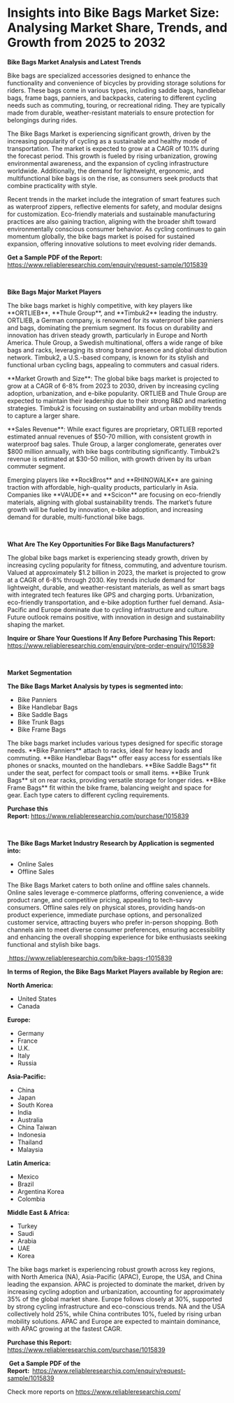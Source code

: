 <p><h1>Insights into Bike Bags Market Size: Analysing Market Share, Trends, and Growth from 2025 to 2032</h1></p><p><strong>Bike Bags Market Analysis and Latest Trends</strong></p>
<p><p>Bike bags are specialized accessories designed to enhance the functionality and convenience of bicycles by providing storage solutions for riders. These bags come in various types, including saddle bags, handlebar bags, frame bags, panniers, and backpacks, catering to different cycling needs such as commuting, touring, or recreational riding. They are typically made from durable, weather-resistant materials to ensure protection for belongings during rides.</p><p>The Bike Bags Market is experiencing significant growth, driven by the increasing popularity of cycling as a sustainable and healthy mode of transportation. The market is expected to grow at a CAGR of 10.1% during the forecast period. This growth is fueled by rising urbanization, growing environmental awareness, and the expansion of cycling infrastructure worldwide. Additionally, the demand for lightweight, ergonomic, and multifunctional bike bags is on the rise, as consumers seek products that combine practicality with style.</p><p>Recent trends in the market include the integration of smart features such as waterproof zippers, reflective elements for safety, and modular designs for customization. Eco-friendly materials and sustainable manufacturing practices are also gaining traction, aligning with the broader shift toward environmentally conscious consumer behavior. As cycling continues to gain momentum globally, the bike bags market is poised for sustained expansion, offering innovative solutions to meet evolving rider demands.</p></p>
<p><strong>Get a Sample PDF of the Report:&nbsp;</strong> <a href="https://www.reliableresearchiq.com/enquiry/request-sample/1015839?utm_campaign=1170&utm_medium=2&utm_source=Github&utm_content=ia&utm_term=22012025&utm_id=bike-bags">https://www.reliableresearchiq.com/enquiry/request-sample/1015839</a></p>
<p>&nbsp;</p>
<p><strong>Bike Bags Major Market Players</strong></p>
<p><p>The bike bags market is highly competitive, with key players like **ORTLIEB**, **Thule Group**, and **Timbuk2** leading the industry. ORTLIEB, a German company, is renowned for its waterproof bike panniers and bags, dominating the premium segment. Its focus on durability and innovation has driven steady growth, particularly in Europe and North America. Thule Group, a Swedish multinational, offers a wide range of bike bags and racks, leveraging its strong brand presence and global distribution network. Timbuk2, a U.S.-based company, is known for its stylish and functional urban cycling bags, appealing to commuters and casual riders.</p><p>**Market Growth and Size**: The global bike bags market is projected to grow at a CAGR of 6-8% from 2023 to 2030, driven by increasing cycling adoption, urbanization, and e-bike popularity. ORTLIEB and Thule Group are expected to maintain their leadership due to their strong R&D and marketing strategies. Timbuk2 is focusing on sustainability and urban mobility trends to capture a larger share.</p><p>**Sales Revenue**: While exact figures are proprietary, ORTLIEB reported estimated annual revenues of $50-70 million, with consistent growth in waterproof bag sales. Thule Group, a larger conglomerate, generates over $800 million annually, with bike bags contributing significantly. Timbuk2’s revenue is estimated at $30-50 million, with growth driven by its urban commuter segment.</p><p>Emerging players like **RockBros** and **RHINOWALK** are gaining traction with affordable, high-quality products, particularly in Asia. Companies like **VAUDE** and **Scicon** are focusing on eco-friendly materials, aligning with global sustainability trends. The market’s future growth will be fueled by innovation, e-bike adoption, and increasing demand for durable, multi-functional bike bags.</p></p>
<p>&nbsp;</p>
<p><strong>What Are The Key Opportunities For Bike Bags Manufacturers?</strong></p>
<p><p>The global bike bags market is experiencing steady growth, driven by increasing cycling popularity for fitness, commuting, and adventure tourism. Valued at approximately $1.2 billion in 2023, the market is projected to grow at a CAGR of 6-8% through 2030. Key trends include demand for lightweight, durable, and weather-resistant materials, as well as smart bags with integrated tech features like GPS and charging ports. Urbanization, eco-friendly transportation, and e-bike adoption further fuel demand. Asia-Pacific and Europe dominate due to cycling infrastructure and culture. Future outlook remains positive, with innovation in design and sustainability shaping the market.</p></p>
<p><strong>Inquire or Share Your Questions If Any Before Purchasing This Report:</strong> <a href="https://www.reliableresearchiq.com/enquiry/pre-order-enquiry/1015839?utm_campaign=1170&utm_medium=2&utm_source=Github&utm_content=ia&utm_term=22012025&utm_id=bike-bags">https://www.reliableresearchiq.com/enquiry/pre-order-enquiry/1015839</a></p>
<p>&nbsp;</p>
<p><strong>Market Segmentation</strong></p>
<p><strong>The Bike Bags Market Analysis by types is segmented into:</strong></p>
<p><ul><li>Bike Panniers</li><li>Bike Handlebar Bags</li><li>Bike Saddle Bags</li><li>Bike Trunk Bags</li><li>Bike Frame Bags</li></ul></p>
<p><p>The bike bags market includes various types designed for specific storage needs. **Bike Panniers** attach to racks, ideal for heavy loads and commuting. **Bike Handlebar Bags** offer easy access for essentials like phones or snacks, mounted on the handlebars. **Bike Saddle Bags** fit under the seat, perfect for compact tools or small items. **Bike Trunk Bags** sit on rear racks, providing versatile storage for longer rides. **Bike Frame Bags** fit within the bike frame, balancing weight and space for gear. Each type caters to different cycling requirements.</p></p>
<p><strong>Purchase this Report:&nbsp;</strong><a href="https://www.reliableresearchiq.com/purchase/1015839?utm_campaign=1170&utm_medium=2&utm_source=Github&utm_content=ia&utm_term=22012025&utm_id=bike-bags">https://www.reliableresearchiq.com/purchase/1015839</a></p>
<p>&nbsp;</p>
<p><strong>The Bike Bags Market Industry Research by Application is segmented into:</strong></p>
<p><ul><li>Online Sales</li><li>Offline Sales</li></ul></p>
<p><p>The Bike Bags Market caters to both online and offline sales channels. Online sales leverage e-commerce platforms, offering convenience, a wide product range, and competitive pricing, appealing to tech-savvy consumers. Offline sales rely on physical stores, providing hands-on product experience, immediate purchase options, and personalized customer service, attracting buyers who prefer in-person shopping. Both channels aim to meet diverse consumer preferences, ensuring accessibility and enhancing the overall shopping experience for bike enthusiasts seeking functional and stylish bike bags.</p></p>
<p><a href="https://www.reliableresearchiq.com/bike-bags-r1015839?utm_campaign=1170&utm_medium=2&utm_source=Github&utm_content=ia&utm_term=22012025&utm_id=bike-bags">&nbsp;https://www.reliableresearchiq.com/bike-bags-r1015839</a></p>
<p><strong>In terms of Region, the Bike Bags Market Players available by Region are:</strong></p>
<p>
    <p> <strong> North America: </strong>
        <ul>
            <li>United States</li>
            <li>Canada</li>
        </ul>
        </p> 
    <p> <strong> Europe: </strong>
        <ul>
            <li>Germany</li>
            <li>France</li>
            <li>U.K.</li>
            <li>Italy</li>
            <li>Russia</li>
        </ul>
        </p> 
    <p> <strong> Asia-Pacific: </strong>
        <ul>
            <li>China</li>
            <li>Japan</li>
            <li>South Korea</li>
            <li>India</li>
            <li>Australia</li>
            <li>China Taiwan</li>
            <li>Indonesia</li>
            <li>Thailand</li>
            <li>Malaysia</li>
        </ul>
        </p> 
    <p> <strong> Latin America: </strong>
        <ul>
            <li>Mexico</li>
            <li>Brazil</li>
            <li>Argentina Korea</li>
            <li>Colombia</li>
        </ul>
        </p> 
    <p> <strong> Middle East & Africa: </strong>
        <ul>
            <li>Turkey</li>
            <li>Saudi</li>
            <li>Arabia</li>
            <li>UAE</li>
            <li>Korea</li>
        </ul>
    </p>
    </p>
<p><p>The bike bags market is experiencing robust growth across key regions, with North America (NA), Asia-Pacific (APAC), Europe, the USA, and China leading the expansion. APAC is projected to dominate the market, driven by increasing cycling adoption and urbanization, accounting for approximately 35% of the global market share. Europe follows closely at 30%, supported by strong cycling infrastructure and eco-conscious trends. NA and the USA collectively hold 25%, while China contributes 10%, fueled by rising urban mobility solutions. APAC and Europe are expected to maintain dominance, with APAC growing at the fastest CAGR.</p></p>
<p><strong>Purchase this Report: </strong><a href="https://www.reliableresearchiq.com/purchase/1015839?utm_campaign=1170&utm_medium=2&utm_source=Github&utm_content=ia&utm_term=22012025&utm_id=bike-bags">https://www.reliableresearchiq.com/purchase/1015839</a></p>
<p>&nbsp;<strong>Get a Sample PDF of the Report:&nbsp;&nbsp;</strong><a href="https://www.reliableresearchiq.com/enquiry/request-sample/1015839?utm_campaign=1170&utm_medium=2&utm_source=Github&utm_content=ia&utm_term=22012025&utm_id=bike-bags">https://www.reliableresearchiq.com/enquiry/request-sample/1015839</a></p>
<p><strong></strong></p>
<p>Check more reports on <a href="https://www.reliableresearchiq.com/?utm_campaign=1170&utm_medium=2&utm_source=Github&utm_content=ia&utm_term=22012025&utm_id=bike-bags">https://www.reliableresearchiq.com/</a></p>